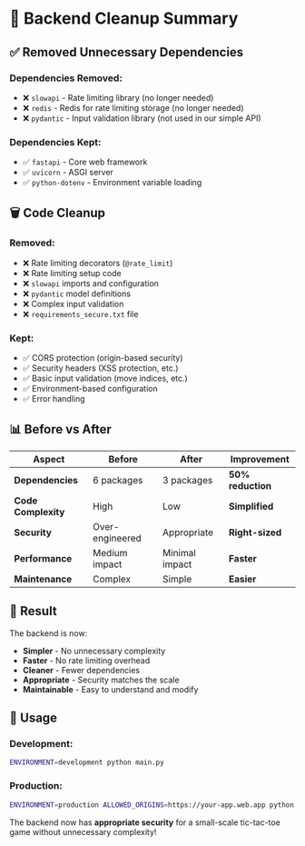 # 🧹 Backend Cleanup Summary

## ✅ **Removed Unnecessary Dependencies**

### **Dependencies Removed:**
- ❌ `slowapi` - Rate limiting library (no longer needed)
- ❌ `redis` - Redis for rate limiting storage (no longer needed)  
- ❌ `pydantic` - Input validation library (not used in our simple API)

### **Dependencies Kept:**
- ✅ `fastapi` - Core web framework
- ✅ `uvicorn` - ASGI server
- ✅ `python-dotenv` - Environment variable loading

## 🗑️ **Code Cleanup**

### **Removed:**
- ❌ Rate limiting decorators (`@rate_limit`)
- ❌ Rate limiting setup code
- ❌ `slowapi` imports and configuration
- ❌ `pydantic` model definitions
- ❌ Complex input validation
- ❌ `requirements_secure.txt` file

### **Kept:**
- ✅ CORS protection (origin-based security)
- ✅ Security headers (XSS protection, etc.)
- ✅ Basic input validation (move indices, etc.)
- ✅ Environment-based configuration
- ✅ Error handling

## 📊 **Before vs After**

| **Aspect** | **Before** | **After** | **Improvement** |
|------------|------------|-----------|-----------------|
| **Dependencies** | 6 packages | 3 packages | **50% reduction** |
| **Code Complexity** | High | Low | **Simplified** |
| **Security** | Over-engineered | Appropriate | **Right-sized** |
| **Performance** | Medium impact | Minimal impact | **Faster** |
| **Maintenance** | Complex | Simple | **Easier** |

## 🎯 **Result**

The backend is now:
- **Simpler** - No unnecessary complexity
- **Faster** - No rate limiting overhead
- **Cleaner** - Fewer dependencies
- **Appropriate** - Security matches the scale
- **Maintainable** - Easy to understand and modify

## 🚀 **Usage**

### **Development:**
```bash
ENVIRONMENT=development python main.py
```

### **Production:**
```bash
ENVIRONMENT=production ALLOWED_ORIGINS=https://your-app.web.app python main.py
```

The backend now has **appropriate security** for a small-scale tic-tac-toe game without unnecessary complexity!
